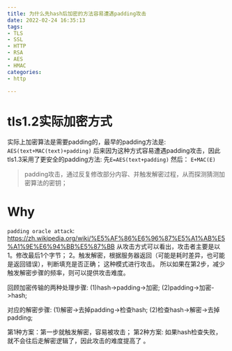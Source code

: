 ```yaml
---
title: 为什么先hash后加密的方法容易遭遇padding攻击
date: 2022-02-24 16:35:13
tags: 
- TLS
- SSL
- HTTP
- RSA
- AES
- HMAC
categories:
- http

---
```


# tls1.2实际加密方式
实际上加密算法是需要padding的，最早的padding方法是:
`AES(text+MAC(text)+padding)`
后来因为这种方式容易遭遇padding攻击，因此tls1.3采用了更安全的padding方法:
先`E=AES(text+padding)`
然后： `E+MAC(E)`

>padding攻击，通过反复修改部分内容、并触发解密过程，从而探测猜测加密算法的密钥；

# Why
`padding oracle attack`:
https://zh.wikipedia.org/wiki/%E5%AF%86%E6%96%87%E5%A1%AB%E5%A1%9E%E6%94%BB%E5%87%BB
从攻击方式可以看出，攻击者主要是以
1。修改最后1个字节；
2。触发解密，根据服务器返回（可能是耗时差异，也可能是返回错误），判断填充是否正确；
这种模式进行攻击。
所以如果在第2步，减少触发解密步骤的频率，则可以提供攻击难度。

回顾加密传输的两种处理步骤:
(1)hash->padding->加密;
(2)padding->加密->hash;

对应的解密步骤:
(1)解密->去掉padding->检查hash;
(2)检查hash->解密->去掉padding;

第1种方案：第一步就触发解密，容易被攻击；
第2种方案: 如果hash检查失败，就不会往后走解密逻辑了，因此攻击的难度提高了 。